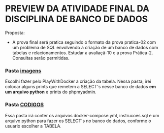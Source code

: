 # PREVIEW DA ATIVIDADE FINAL DA DISCIPLINA DE BANCO DE DADOS

Proposta: 
- A prova final será pratica seguindo o formato da prova pratica-02 com um problema de SQL envolvendo a criação de um banco de dados com tabelas e relacionamentos. Estudar a avaliaçã-10 e a prova Prática-2. Consultas serão permitidas.

### Pasta [imagens](https://github.com/Kelwinkxps13/bd-info-241/tree/main/atividades/avaliacao_final_preview/imagens)

Escolhi fazer pelo PlayWithDocker a criação da tabela. Nessa pasta, irei colocar alguns prints que remetem a SELECT's nesse banco de dados **em um arquivo python** e prints do phpmyadmin.

### Pasta [CODIGOS](https://github.com/Kelwinkxps13/bd-info-241/tree/main/atividades/avaliacao_final_preview/CODIGOS)

Essa pasta irá conter os arquivos docker-compose.yml, instrucoes.sql e um arquivo python para fazer os SELECT's no banco de dados, conforme o usuario escolher a TABELA.